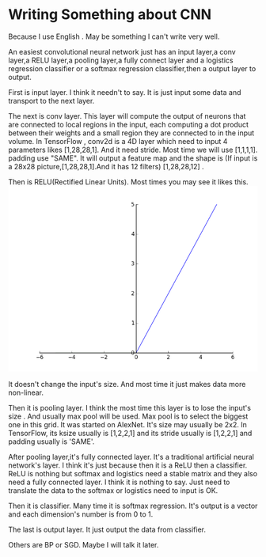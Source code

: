 # Writing Something about CNN

Because I use English . May be something I can't write very well.

An easiest convolutional neural network just has an input layer,a conv layer,a RELU layer,a pooling layer,a fully connect layer and a logistics regression classifier or a softmax regression classifier,then a output layer to output.

First is input layer. I think it needn't to say. It is just input some data and transport to the next layer.

The next is conv layer. This layer will compute the output of neurons that are connected to local regions in the input, each computing a dot product between their weights and a small region they are connected to in the input volume. In TensorFlow , conv2d is a 4D layer which need to input 4 parameters likes [1,28,28,1]. And it need stride. Most time we will use [1,1,1,1]. padding use "SAME". It will output a feature map and the shape is (If input is a 28x28 picture,[1,28,28,1].And it has 12 filters) [1,28,28,12] .

Then is RELU(Rectified Linear Units). Most times you may see it likes this.
![max(0,x)](https://raw.githubusercontent.com/ModerRAS/MyBlogs/master/img/ReLU.png)

It doesn't change the input's size. And most time it just makes data more non-linear.

Then it is pooling layer. I think the most time this layer is to lose the input's size . And usually max pool will be used. Max pool is to select the biggest one in this grid. It was started on AlexNet. It's size may usually be 2x2. In TensorFlow, its ksize usually is [1,2,2,1] and its stride usually is [1,2,2,1] and padding usually is 'SAME'.

After pooling layer,it's fully connected layer. It's a traditional artificial neural network's layer. I think it's just because then it is a ReLU then a classifier. ReLU is nothing but softmax and logistics need a stable matrix and they also need a fully connected layer. I think it is nothing to say. Just need to translate the data to the softmax or logistics need to input is OK.

Then it is classifier. Many time it is softmax regression. It's output is a vector and each dimension's number is from 0 to 1.

The last is output layer. It just output the data from classifier.

Others are BP or SGD. Maybe I will talk it later.
